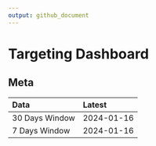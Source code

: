 ```yaml
---
output: github_document
---
```


# Targeting Dashboard



## Meta


|Data           |Latest     |
|:--------------|:----------|
|30 Days Window |2024-01-16 |
|7 Days Window  |2024-01-16 |
